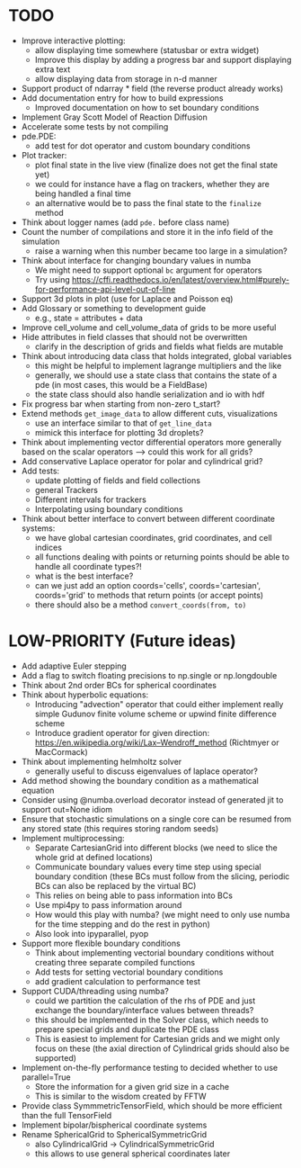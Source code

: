 TODO
====
* Improve interactive plotting:
    - allow displaying time somewhere (statusbar or extra widget)
    - Improve this display by adding a progress bar and support displaying extra text
    - allow displaying data from storage in n-d manner
* Support product of ndarray * field (the reverse product already works)
* Add documentation entry for how to build expressions
    - Improved documentation on how to set boundary conditions
* Implement Gray Scott Model of Reaction Diffusion
* Accelerate some tests by not compiling
* pde.PDE:
    - add test for dot operator and custom boundary conditions
* Plot tracker:
    - plot final state in the live view (finalize does not get the final state yet)
    - we could for instance have a flag on trackers, whether they are being handled a final time
    - an alternative would be to pass the final state to the `finalize` method 
* Think about logger names (add `pde.` before class name)
* Count the number of compilations and store it in the info field of the simulation
    - raise a warning when this number became too large in a simulation?
* Think about interface for changing boundary values in numba
    - We might need to support optional `bc` argument for operators
    - Try using https://cffi.readthedocs.io/en/latest/overview.html#purely-for-performance-api-level-out-of-line 
* Support 3d plots in plot (use for Laplace and Poisson eq) 
* Add Glossary or something to development guide
    - e.g., state = attributes + data
* Improve cell_volume and cell_volume_data of grids to be more useful
* Hide attributes in field classes that should not be overwritten
    - clarify in the description of grids and fields what fields are mutable
* Think about introducing data class that holds integrated, global variables
	- this might be helpful to implement lagrange multipliers and the like
	- generally, we should use a state class that contains the state of a pde
	  (in most cases, this would be a FieldBase)
	- the state class should also handle serialization and io with hdf
* Fix progress bar when starting from non-zero t_start?
* Extend methods `get_image_data` to allow different cuts, visualizations
  - use an interface similar to that of `get_line_data`
  - mimick this interface for plotting 3d droplets?
* Think about implementing vector differential operators more generally based
  on the scalar operators –> could this work for all grids?
* Add conservative Laplace operator for polar and cylindrical grid?
* Add tests:
    - update plotting of fields and field collections
	- general Trackers
	- Different intervals for trackers
	- Interpolating using boundary conditions
* Think about better interface to convert between different coordinate systems:
	- we have global cartesian coordinates, grid coordinates, and cell indices
	- all functions dealing with points or returning points should be able to
	  handle all coordinate types?!
	- what is the best interface?
	- can we just add an option coords='cells', coords='cartesian', coords='grid'
	  to methods that return points (or accept points)
	- there should also be a method `convert_coords(from, to)`



LOW-PRIORITY (Future ideas)
===========================
* Add adaptive Euler stepping
* Add a flag to switch floating precisions to np.single or np.longdouble
* Think about 2nd order BCs for spherical coordinates
* Think about hyperbolic equations:
    - Introducing "advection" operator that could either implement really simple
      Gudunov finite volume scheme or upwind finite difference scheme
    - Introduce gradient operator for given direction:
        https://en.wikipedia.org/wiki/Lax–Wendroff_method (Richtmyer or MacCormack)
* Think about implementing helmholtz solver
    - generally useful to discuss eigenvalues of laplace operator?
* Add method showing the boundary condition as a mathematical equation
* Consider using @numba.overload decorator instead of generated jit to support
	out=None idiom
* Ensure that stochastic simulations on a single core can be resumed from any
	stored state (this requires storing random seeds)
* Implement multiprocessing:
	- Separate CartesianGrid into different blocks
	  (we need to slice the whole grid at defined locations)
	- Communicate boundary values every time step using special boundary condition
	  (these BCs must follow from the slicing, periodic BCs can also be replaced
	  by the virtual BC)
	- This relies on being able to pass information into BCs  
	- Use mpi4py to pass information around
	- How would this play with numba? (we might need to only use numba for the
	  time stepping and do the rest in python)
	- Also look into ipyparallel, pyop
* Support more flexible boundary conditions
    - Think about implementing vectorial boundary conditions without creating three
    separate compiled functions
    - Add tests for setting vectorial boundary conditions
    - add gradient calculation to performance test 
* Support CUDA/threading using numba?
    - could we partition the calculation of the rhs of PDE and just exchange the
      boundary/interface values between threads?
    - this should be implemented in the Solver class, which needs to prepare
      special grids and duplicate the PDE class
    - This is easiest to implement for Cartesian grids and we might only focus on
      these (the axial direction of Cylindrical grids should also be supported)
* Implement on-the-fly performance testing to decided whether to use parallel=True
    - Store the information for a given grid size in a cache
    - This is similar to the wisdom created by FFTW
* Provide class SymmmetricTensorField, which should be more efficient than the
	full TensorField
* Implement bipolar/bispherical coordinate systems
* Rename SphericalGrid to SphericalSymmetricGrid
	- also CylindricalGrid -> CylindricalSymmetricGrid
	- this allows to use general spherical coordinates later

	
